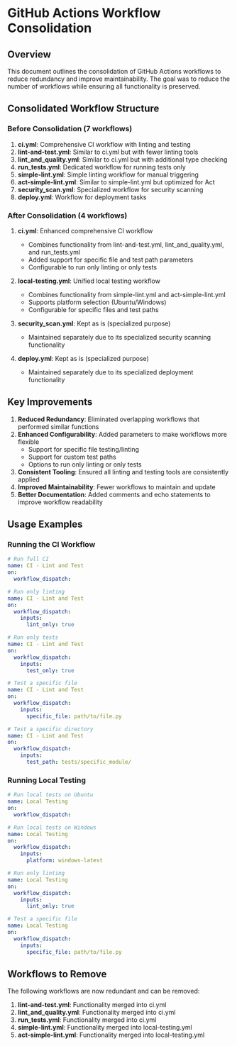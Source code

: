 # GitHub Actions Workflow Consolidation

## Overview

This document outlines the consolidation of GitHub Actions workflows to reduce redundancy and improve maintainability. The goal was to reduce the number of workflows while ensuring all functionality is preserved.

## Consolidated Workflow Structure

### Before Consolidation (7 workflows)

1. **ci.yml**: Comprehensive CI workflow with linting and testing
2. **lint-and-test.yml**: Similar to ci.yml but with fewer linting tools
3. **lint_and_quality.yml**: Similar to ci.yml but with additional type checking
4. **run_tests.yml**: Dedicated workflow for running tests only
5. **simple-lint.yml**: Simple linting workflow for manual triggering
6. **act-simple-lint.yml**: Similar to simple-lint.yml but optimized for Act
7. **security_scan.yml**: Specialized workflow for security scanning
8. **deploy.yml**: Workflow for deployment tasks

### After Consolidation (4 workflows)

1. **ci.yml**: Enhanced comprehensive CI workflow
   - Combines functionality from lint-and-test.yml, lint_and_quality.yml, and run_tests.yml
   - Added support for specific file and test path parameters
   - Configurable to run only linting or only tests

2. **local-testing.yml**: Unified local testing workflow
   - Combines functionality from simple-lint.yml and act-simple-lint.yml
   - Supports platform selection (Ubuntu/Windows)
   - Configurable for specific files and test paths

3. **security_scan.yml**: Kept as is (specialized purpose)
   - Maintained separately due to its specialized security scanning functionality

4. **deploy.yml**: Kept as is (specialized purpose)
   - Maintained separately due to its specialized deployment functionality

## Key Improvements

1. **Reduced Redundancy**: Eliminated overlapping workflows that performed similar functions
2. **Enhanced Configurability**: Added parameters to make workflows more flexible
   - Support for specific file testing/linting
   - Support for custom test paths
   - Options to run only linting or only tests
3. **Consistent Tooling**: Ensured all linting and testing tools are consistently applied
4. **Improved Maintainability**: Fewer workflows to maintain and update
5. **Better Documentation**: Added comments and echo statements to improve workflow readability

## Usage Examples

### Running the CI Workflow

```yaml
# Run full CI
name: CI - Lint and Test
on:
  workflow_dispatch:

# Run only linting
name: CI - Lint and Test
on:
  workflow_dispatch:
    inputs:
      lint_only: true

# Run only tests
name: CI - Lint and Test
on:
  workflow_dispatch:
    inputs:
      test_only: true

# Test a specific file
name: CI - Lint and Test
on:
  workflow_dispatch:
    inputs:
      specific_file: path/to/file.py

# Test a specific directory
name: CI - Lint and Test
on:
  workflow_dispatch:
    inputs:
      test_path: tests/specific_module/
```

### Running Local Testing

```yaml
# Run local tests on Ubuntu
name: Local Testing
on:
  workflow_dispatch:

# Run local tests on Windows
name: Local Testing
on:
  workflow_dispatch:
    inputs:
      platform: windows-latest

# Run only linting
name: Local Testing
on:
  workflow_dispatch:
    inputs:
      lint_only: true

# Test a specific file
name: Local Testing
on:
  workflow_dispatch:
    inputs:
      specific_file: path/to/file.py
```

## Workflows to Remove

The following workflows are now redundant and can be removed:

1. **lint-and-test.yml**: Functionality merged into ci.yml
2. **lint_and_quality.yml**: Functionality merged into ci.yml
3. **run_tests.yml**: Functionality merged into ci.yml
4. **simple-lint.yml**: Functionality merged into local-testing.yml
5. **act-simple-lint.yml**: Functionality merged into local-testing.yml
